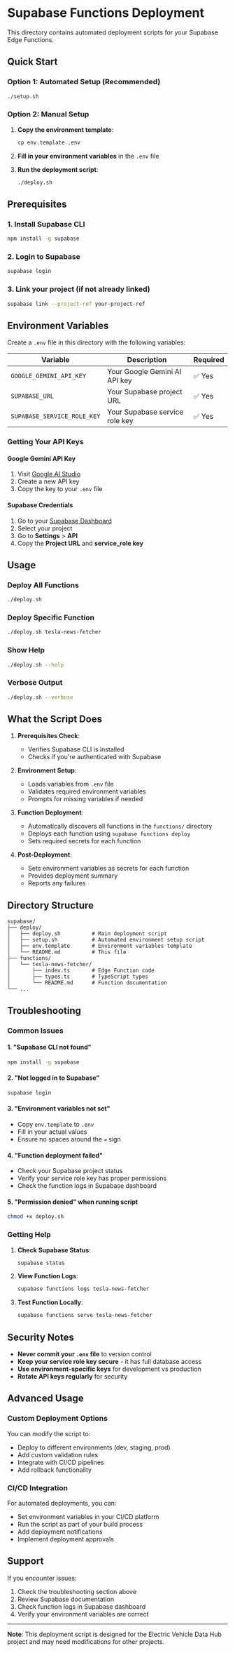 # Supabase Functions Deployment

This directory contains automated deployment scripts for your Supabase Edge Functions.

## Quick Start

### Option 1: Automated Setup (Recommended)
```bash
./setup.sh
```

### Option 2: Manual Setup
1. **Copy the environment template**:
   ```bash
   cp env.template .env
   ```

2. **Fill in your environment variables** in the `.env` file

3. **Run the deployment script**:
   ```bash
   ./deploy.sh
   ```

## Prerequisites

### 1. Install Supabase CLI
```bash
npm install -g supabase
```

### 2. Login to Supabase
```bash
supabase login
```

### 3. Link your project (if not already linked)
```bash
supabase link --project-ref your-project-ref
```

## Environment Variables

Create a `.env` file in this directory with the following variables:

| Variable | Description | Required |
|----------|-------------|----------|
| `GOOGLE_GEMINI_API_KEY` | Your Google Gemini AI API key | ✅ Yes |
| `SUPABASE_URL` | Your Supabase project URL | ✅ Yes |
| `SUPABASE_SERVICE_ROLE_KEY` | Your Supabase service role key | ✅ Yes |

### Getting Your API Keys

#### Google Gemini API Key
1. Visit [Google AI Studio](https://makersuite.google.com/app/apikey)
2. Create a new API key
3. Copy the key to your `.env` file

#### Supabase Credentials
1. Go to your [Supabase Dashboard](https://supabase.com/dashboard)
2. Select your project
3. Go to **Settings** > **API**
4. Copy the **Project URL** and **service_role key**

## Usage

### Deploy All Functions
```bash
./deploy.sh
```

### Deploy Specific Function
```bash
./deploy.sh tesla-news-fetcher
```

### Show Help
```bash
./deploy.sh --help
```

### Verbose Output
```bash
./deploy.sh --verbose
```

## What the Script Does

1. **Prerequisites Check**:
   - Verifies Supabase CLI is installed
   - Checks if you're authenticated with Supabase

2. **Environment Setup**:
   - Loads variables from `.env` file
   - Validates required environment variables
   - Prompts for missing variables if needed

3. **Function Deployment**:
   - Automatically discovers all functions in the `functions/` directory
   - Deploys each function using `supabase functions deploy`
   - Sets required secrets for each function

4. **Post-Deployment**:
   - Sets environment variables as secrets for each function
   - Provides deployment summary
   - Reports any failures

## Directory Structure

```
supabase/
├── deploy/
│   ├── deploy.sh          # Main deployment script
│   ├── setup.sh           # Automated environment setup script
│   ├── env.template       # Environment variables template
│   └── README.md          # This file
├── functions/
│   └── tesla-news-fetcher/
│       ├── index.ts       # Edge Function code
│       ├── types.ts       # TypeScript types
│       └── README.md      # Function documentation
└── ...
```

## Troubleshooting

### Common Issues

#### 1. "Supabase CLI not found"
```bash
npm install -g supabase
```

#### 2. "Not logged in to Supabase"
```bash
supabase login
```

#### 3. "Environment variables not set"
- Copy `env.template` to `.env`
- Fill in your actual values
- Ensure no spaces around the `=` sign

#### 4. "Function deployment failed"
- Check your Supabase project status
- Verify your service role key has proper permissions
- Check the function logs in Supabase dashboard

#### 5. "Permission denied" when running script
```bash
chmod +x deploy.sh
```

### Getting Help

1. **Check Supabase Status**:
   ```bash
   supabase status
   ```

2. **View Function Logs**:
   ```bash
   supabase functions logs tesla-news-fetcher
   ```

3. **Test Function Locally**:
   ```bash
   supabase functions serve tesla-news-fetcher
   ```

## Security Notes

- **Never commit your `.env` file** to version control
- **Keep your service role key secure** - it has full database access
- **Use environment-specific keys** for development vs production
- **Rotate API keys regularly** for security

## Advanced Usage

### Custom Deployment Options

You can modify the script to:
- Deploy to different environments (dev, staging, prod)
- Add custom validation rules
- Integrate with CI/CD pipelines
- Add rollback functionality

### CI/CD Integration

For automated deployments, you can:
- Set environment variables in your CI/CD platform
- Run the script as part of your build process
- Add deployment notifications
- Implement deployment approvals

## Support

If you encounter issues:
1. Check the troubleshooting section above
2. Review Supabase documentation
3. Check function logs in Supabase dashboard
4. Verify your environment variables are correct

---

**Note**: This deployment script is designed for the Electric Vehicle Data Hub project and may need modifications for other projects.
